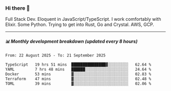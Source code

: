 ### Hi there 👋

Full Stack Dev. Eloquent in JavaScript/TypeScript. I work comfortably with Elixir. Some Python. Trying to get into Rust, Go and Crystal. AWS, GCP.

***

##### 📊 Monthly development breakdown (updated every 8 hours)

<!--START_SECTION:waka-->

```txt
From: 22 August 2025 - To: 21 September 2025

TypeScript   19 hrs 51 mins  ███████████████▓░░░░░░░░░   62.64 %
YAML         7 hrs 48 mins   ██████░░░░░░░░░░░░░░░░░░░   24.64 %
Docker       53 mins         ▓░░░░░░░░░░░░░░░░░░░░░░░░   02.83 %
Terraform    47 mins         ▓░░░░░░░░░░░░░░░░░░░░░░░░   02.48 %
TOML         39 mins         ▓░░░░░░░░░░░░░░░░░░░░░░░░   02.06 %
```

<!--END_SECTION:waka-->
